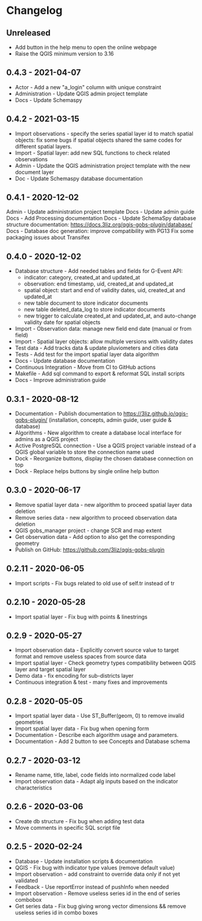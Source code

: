 # Changelog

## Unreleased

* Add button in the help menu to open the online webpage
* Raise the QGIS minimum version to 3.16

## 0.4.3 - 2021-04-07

* Actor - Add a new "a_login" column with unique constraint
* Administration - Update QGIS admin project template
* Docs - Update Schemaspy

## 0.4.2 - 2021-03-15

* Import observations - specify the series spatial layer id to match spatial objects: fix some bugs if spatial objects shared the same codes for different spatial layers.
* Import - Spatial layer: add new SQL functions to check related observations
* Admin - Update the QGIS administration project template with the new document layer
* Doc - Update Schemaspy database documentation

## 0.4.1 - 2020-12-02

Admin - Update administration project template
Docs - Update admin guide
Docs - Add Processing documentation
Docs - Update SchemaSpy database structure documentation: https://docs.3liz.org/qgis-gobs-plugin/database/
Docs - Database doc generation: improve compatibility with PG13
Fix some packaging issues about Transifex

## 0.4.0 - 2020-12-02

* Database structure - Add needed tables and fields for G-Event API:
   - indicator: category, created_at and updated_at
   - observation: end timestamp, uid, created_at and updated_at
   - spatial object: start and end of validity dates, uid, created_at and updated_at
   - new table document to store indicator documents
   - new table deleted_data_log to store indicator documents
   - new trigger to calculate created_at and updated_at, and auto-change validity date for spatial objects
* Import - Observation data: manage new field end date (manual or from field)
* Import - Spatial layer objects: allow multiple versions with validity dates
* Test data - Add tracks data & update pluviometers and cities data
* Tests - Add test for the import spatial layer data algorithm
* Docs - Update database documentation
* Continuous Integration - Move from CI to GitHub actions
* Makefile - Add sql command to export & reformat SQL install scripts
* Docs - Improve administration guide

## 0.3.1 - 2020-08-12

* Documentation - Publish documentation to https://3liz.github.io/qgis-gobs-plugin/ (installation, concepts, admin guide, user guide & database)
* Algorithms - New algorithm to create a database local interface for admins as a QGIS project
* Active PostgreSQL connection - Use a QGIS project variable instead of a QGIS global variable to store the connection name used
* Dock - Reorganize buttons, display the chosen database connection on top
* Dock - Replace helps buttons by single online help button

## 0.3.0 - 2020-06-17

* Remove spatial layer data - new algorithm to proceed spatial layer data deletion
* Remove series data - new algorithm to proceed observation data deletion
* QGIS gobs_manager project - change SCR and map extent
* Get observation data - Add option to also get the corresponding geometry
* Publish on GitHub: https://github.com/3liz/qgis-gobs-plugin

## 0.2.11 - 2020-06-05

* Import scripts - Fix bugs related to old use of self.tr instead of tr

## 0.2.10 - 2020-05-28

* Import spatial layer - Fix bug with points & linestrings

## 0.2.9 - 2020-05-27

* Import observation data - Explicitly convert source value to target format and remove useless spaces from source data
* Import spatial layer - Check geometry types compatibility between QGIS layer and target spatial layer
* Demo data - fix encoding for sub-districts layer
* Continuous integration & test - many fixes and improvements

## 0.2.8 - 2020-05-05

* Import spatial layer data - Use ST_Buffer(geom, 0) to remove invalid geometries
* Import spatial layer data - Fix bug when opening form
* Documentation - Describe each algorithm usage and parameters.
* Documentation - Add 2 button to see Concepts and Database schema

## 0.2.7 - 2020-03-12

* Rename name, title, label, code fields into normalized code label
* Import observation data - Adapt alg inputs based on the indicator characteristics

## 0.2.6 - 2020-03-06

* Create db structure - Fix bug when adding test data
* Move comments in specific SQL script file

## 0.2.5 - 2020-02-24

* Database - Update installation scripts & documentation
* QGIS - Fix bug with indicator type values (remove default value)
* Import observation - add constraint to override data only if not yet validated
* Feedback - Use reportError instead of pushInfo when needed
* Import observation - Remove useless series id in the end of series combobox
* Get series data - Fix bug giving wrong vector dimensions && remove useless series id in combo boxes

